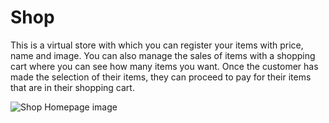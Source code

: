 # Shop
This is a virtual store with which you can register your items with price, name and image. You can also manage the sales of items with a shopping cart where you can see how many items you want. Once the customer has made the selection of their items, they can proceed to pay for their items that are in their shopping cart.

![Shop Homepage image](http://darlinf.github.io/asset/images/shop.png)
